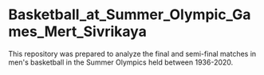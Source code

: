 # Basketball_at_Summer_Olympic_Games_Mert_Sivrikaya
This repository was prepared to analyze the final and semi-final matches in men's basketball in the Summer Olympics held between 1936-2020.
